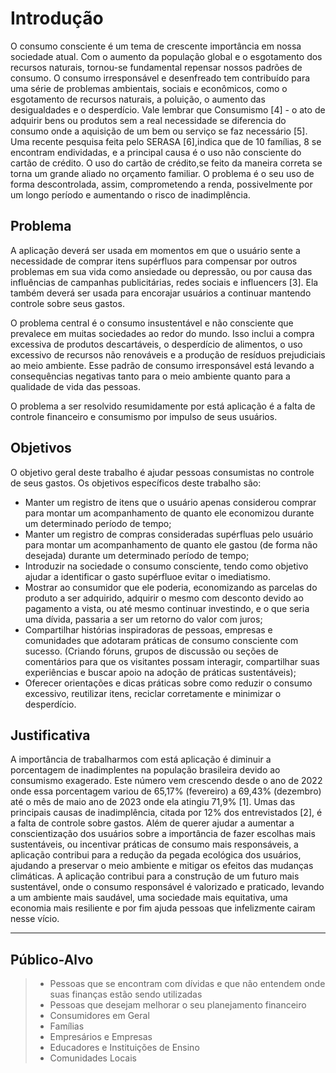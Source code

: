 # Introdução

O consumo consciente é um tema de crescente importância em nossa sociedade atual. Com o aumento da população global e o esgotamento dos recursos naturais, tornou-se fundamental repensar nossos padrões de consumo. O consumo irresponsável e desenfreado tem contribuído para uma série de problemas ambientais, sociais e econômicos, como o esgotamento de recursos naturais, a poluição, o aumento das desigualdades e o desperdício. Vale lembrar que Consumismo [4] - o ato de adquirir bens ou produtos sem a real necessidade se diferencia do consumo onde a aquisição de um bem ou serviço se faz necessário [5].
Uma recente pesquisa feita pelo SERASA [6],indica que de 10 famílias, 8 se encontram endividadas, e a principal causa é o uso não consciente do cartão de crédito. O uso do cartão de crédito,se feito da maneira correta se torna um grande aliado no orçamento familiar. O problema é o seu uso de forma descontrolada, assim, comprometendo a renda, possivelmente por um longo período e aumentando o risco de inadimplência.

## Problema

A aplicação deverá ser usada em momentos em que o usuário sente a necessidade de comprar itens supérfluos para compensar por outros problemas em sua vida como ansiedade ou depressão, ou por causa das influências de campanhas publicitárias, redes sociais e influencers [3]. Ela também deverá ser usada para encorajar usuários a continuar mantendo controle sobre seus gastos.

O problema central é o consumo insustentável e não consciente que prevalece em muitas sociedades ao redor do mundo. Isso inclui a compra excessiva de produtos descartáveis, o desperdício de alimentos, o uso excessivo de recursos não renováveis e a produção de resíduos prejudiciais ao meio ambiente. Esse padrão de consumo irresponsável está levando a consequências negativas tanto para o meio ambiente quanto para a qualidade de vida das pessoas.

O problema a ser resolvido resumidamente por está aplicação é a falta de controle financeiro e consumismo por impulso de seus usuários. 

## Objetivos

O objetivo geral deste trabalho é ajudar pessoas consumistas no controle de seus gastos. 
Os objetivos específicos deste trabalho são:
- Manter um registro de itens que o usuário apenas considerou comprar para montar um acompanhamento de quanto ele economizou durante um determinado período de tempo;
- Manter um registro de compras consideradas supérfluas pelo usuário para montar um acompanhamento de quanto ele gastou (de forma não desejada) durante um determinado período de tempo;
- Introduzir na sociedade o consumo consciente, tendo como objetivo ajudar a identificar o gasto supérfluoe evitar o imediatismo.
- Mostrar ao consumidor que ele poderia, economizando as parcelas do produto a ser adquirido, adquirir o mesmo com desconto devido ao pagamento a vista, ou até mesmo continuar investindo, e o que seria uma dívida, passaria a ser um retorno do valor com juros;
- Compartilhar histórias inspiradoras de pessoas, empresas e comunidades que adotaram práticas de consumo consciente com sucesso. (Criando fóruns, grupos de discussão ou seções de comentários para que os visitantes possam interagir, compartilhar suas experiências e buscar apoio na adoção de práticas sustentáveis);
- Oferecer orientações e dicas práticas sobre como reduzir o consumo excessivo, reutilizar itens, reciclar corretamente e minimizar o desperdício.

## Justificativa

A importância de trabalharmos com está aplicação é diminuir a porcentagem de inadimplentes na população brasileira devido ao consumismo exagerado. Este número vem crescendo desde o ano de 2022 onde essa porcentagem variou de 65,17% (fevereiro) a 69,43% (dezembro) até o mês de maio ano de 2023 onde ela atingiu 71,9% [1]. Umas das principais causas de inadimplência, citada por 12% dos entrevistados [2], é a falta de controle sobre gastos. Além de querer ajudar a aumentar a conscientização dos usuários sobre a importância de fazer escolhas mais sustentáveis, ou incentivar práticas de consumo mais responsáveis, a aplicação contribui para a redução da pegada ecológica dos usuários, ajudando a preservar o meio ambiente e mitigar os efeitos das mudanças climáticas. A aplicação contribui para a construção de um futuro mais sustentável, onde o consumo responsável é valorizado e praticado, levando a um ambiente mais saudável, uma sociedade mais equitativa, uma economia mais resiliente e por fim ajuda pessoas que infelizmente cairam nesse vício. 

---

## Público-Alvo

> - Pessoas que se encontram com dívidas e que não entendem onde suas finanças estão sendo utilizadas
> - Pessoas que desejam melhorar o seu planejamento financeiro
> - Consumidores em Geral
> - Famílias
> - Empresários e Empresas
> - Educadores e Instituições de Ensino
> - Comunidades Locais
